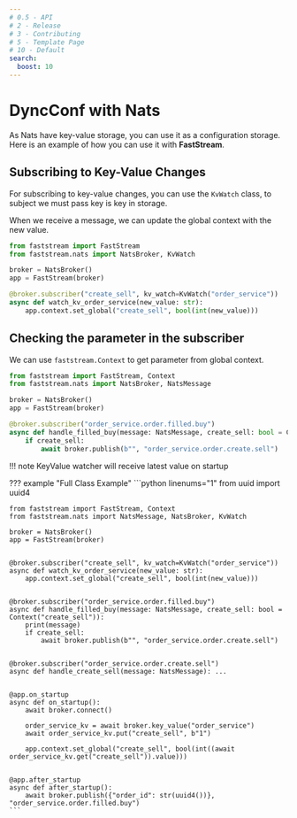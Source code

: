```yaml
---
# 0.5 - API
# 2 - Release
# 3 - Contributing
# 5 - Template Page
# 10 - Default
search:
  boost: 10
---
```


# DyncConf with Nats

As Nats have key-value storage, you can use it as a configuration storage. Here is an example of how you can use it with **FastStream**.

## Subscribing to Key-Value Changes

For subscribing to key-value changes, you can use the `KvWatch` class, to subject we must pass key is key in storage.

When we receive a message, we can update the global context with the new value.

```python linenums="1" hl_lines="7-9"
from faststream import FastStream
from faststream.nats import NatsBroker, KvWatch

broker = NatsBroker()
app = FastStream(broker)

@broker.subscriber("create_sell", kv_watch=KvWatch("order_service"))
async def watch_kv_order_service(new_value: str):
    app.context.set_global("create_sell", bool(int(new_value)))
```

## Checking the parameter in the subscriber

We can use `faststream.Context` to get parameter from global context.

```python linenums="1" hl_lines="8-10"
from faststream import FastStream, Context
from faststream.nats import NatsBroker, NatsMessage

broker = NatsBroker()
app = FastStream(broker)

@broker.subscriber("order_service.order.filled.buy")
async def handle_filled_buy(message: NatsMessage, create_sell: bool = Context("create_sell")):
    if create_sell:
        await broker.publish(b"", "order_service.order.create.sell")
```

!!! note
    KeyValue watcher will receive latest value on startup

??? example "Full Class Example"
    ```python linenums="1"
    from uuid import uuid4

    from faststream import FastStream, Context
    from faststream.nats import NatsMessage, NatsBroker, KvWatch
    
    broker = NatsBroker()
    app = FastStream(broker)
    
    
    @broker.subscriber("create_sell", kv_watch=KvWatch("order_service"))
    async def watch_kv_order_service(new_value: str):
        app.context.set_global("create_sell", bool(int(new_value)))
    
    
    @broker.subscriber("order_service.order.filled.buy")
    async def handle_filled_buy(message: NatsMessage, create_sell: bool = Context("create_sell")):
        print(message)
        if create_sell:
            await broker.publish(b"", "order_service.order.create.sell")
    
    
    @broker.subscriber("order_service.order.create.sell")
    async def handle_create_sell(message: NatsMessage): ...
    
    
    @app.on_startup
    async def on_startup():
        await broker.connect()
    
        order_service_kv = await broker.key_value("order_service")
        await order_service_kv.put("create_sell", b"1")
    
        app.context.set_global("create_sell", bool(int((await order_service_kv.get("create_sell")).value)))
    
    
    @app.after_startup
    async def after_startup():
        await broker.publish({"order_id": str(uuid4())}, "order_service.order.filled.buy")
    ```
